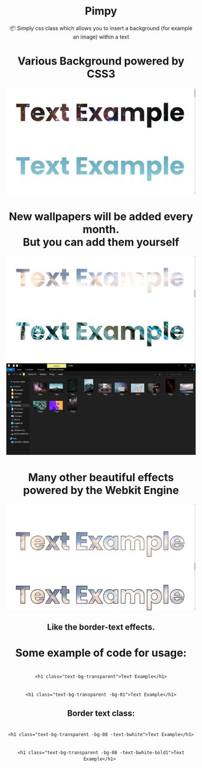 <div align="center">

# Pimpy
:package: Simply css class which allows you to insert a background (for example an image) within a text
  
<h1>Various Background powered by CSS3</h1>

<img src="https://github.com/anonik9900/Pimpy/blob/main/preview1.jpg?raw=true">

<h1>New wallpapers will be added every month.<br> But you can add them yourself</h1>

<img src="https://github.com/anonik9900/Pimpy/blob/main/preview2.jpg?raw=true">
<img src="https://github.com/anonik9900/Pimpy/blob/main/preview4.jpg?raw=true">
  
<h1>Many other beautiful effects powered by the Webkit Engine</h1>
 
<img src="https://github.com/anonik9900/Pimpy/blob/main/preview3.jpg?raw=true">
<h2>Like the border-text effects.

  

<h1> Some example of code for usage:</h1>
<code>
&lt;h1 class="text-bg-transparent">Text Example&lt;/h1&gt;

&lt;h1 class="text-bg-transparent -bg-01">Text Example&lt;/h1&gt;
</code>

<h2>Border text class:</h2>
<code>
&lt;h1 class="text-bg-transparent -bg-08 -text-bwhite">Text Example&lt;/h1&gt;
  
&lt;h1 class="text-bg-transparent -bg-08 -text-bwhite-bold1">Text Example&lt;/h1&gt;
  </code>
  
</div>
